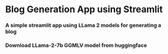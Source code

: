 # Blog Generation App using Streamlit

###  A simple streamlit app using LLama 2 models for generating a blog

### Download LLama-2-7b GGMLV model from huggingface
